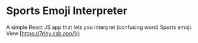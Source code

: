 # Sports Emoji Interpreter
A simple React JS app that lets you interpret (confusing word) Sports emoji. View [https://7rlhy.csb.app/]()
